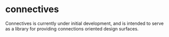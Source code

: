# connectives
Connectives is currently under initial development, and is intended to serve as a library for providing connections oriented design surfaces.
